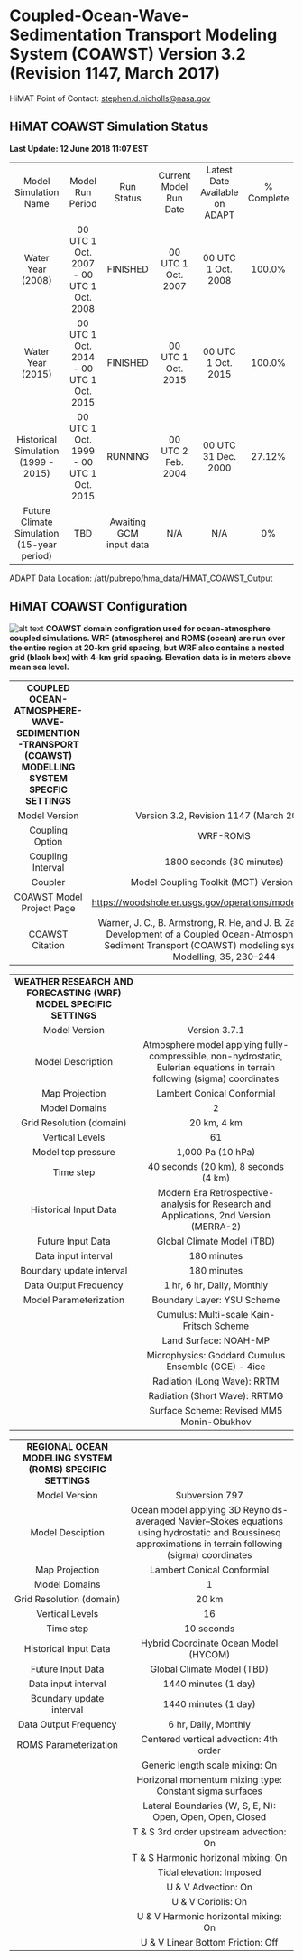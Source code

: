 # Coupled-Ocean-Wave-Sedimentation Transport Modeling System (COAWST) Version 3.2 (Revision 1147, March 2017)

HiMAT Point of Contact: stephen.d.nicholls@nasa.gov

## HiMAT COAWST Simulation Status
**Last Update: 12 June 2018 11:07 EST**

| | | | | | |
|:-----:|:-----:|:-----:|:-----:|:-----:|:-----:|
| Model Simulation Name | Model Run Period | Run Status | Current Model Run Date | Latest Date Available on ADAPT | % Complete |
| Water Year (2008) | 00 UTC 1 Oct. 2007 - 00 UTC 1 Oct. 2008 | FINISHED | 00 UTC 1 Oct. 2007 | 00 UTC 1 Oct. 2008 | 100.0% |
| Water Year (2015) | 00 UTC 1 Oct. 2014 - 00 UTC 1 Oct. 2015 | FINISHED | 00 UTC 1 Oct. 2015 | 00 UTC 1 Oct. 2015 | 100.0% |
| Historical Simulation (1999 - 2015) | 00 UTC 1 Oct. 1999 - 00 UTC 1 Oct. 2015 | RUNNING | 00 UTC 2 Feb. 2004 | 00 UTC 31 Dec. 2000 | 27.12% |
| Future Climate Simulation (15-year period) | TBD | Awaiting GCM input data | N/A | N/A | 0% |

ADAPT Data Location: /att/pubrepo/hma_data/HiMAT_COAWST_Output

## HiMAT COAWST Configuration
![alt text](https://github.com/NASA-Planetary-Science/HiMAT/blob/master/Projects/COAWST/WRF_1-2_Model_Domain_Map.png_HiMAT_HMA_Final.png)
**COAWST domain configration used for ocean-atmosphere coupled simulations. WRF (atmosphere) and ROMS (ocean) are run over the entire region at 20-km grid spacing, but WRF also contains a nested grid (black box) with 4-km grid spacing. Elevation data is in meters above mean sea level.**


| | |
|:-----:|:-----:|
| **COUPLED OCEAN-ATMOSPHERE-WAVE-SEDIMENTION-TRANSPORT (COAWST) MODELLING SYSTEM SPECFIC SETTINGS** | 
| Model Version | Version 3.2, Revision 1147 (March 2017) |
| Coupling Option | WRF-ROMS | 
| Coupling Interval | 1800 seconds (30 minutes) | 
| Coupler | Model Coupling Toolkit (MCT) Version 2.6.0 |
| COAWST Model Project Page | https://woodshole.er.usgs.gov/operations/modeling/COAWST/ |
| COAWST Citation | Warner, J. C., B. Armstrong, R. He, and J. B. Zambon, 2010: Development of a Coupled Ocean-Atmosphere-Wave-Sediment Transport (COAWST) modeling system. Ocean Modelling, 35, 230–244 | 

| | |
|:-----:|:-----:|
| **WEATHER RESEARCH AND FORECASTING (WRF) MODEL SPECIFIC SETTINGS** | 
| Model Version | Version 3.7.1 |
| Model Description | Atmosphere model applying fully-compressible, non-hydrostatic, Eulerian equations in terrain following (sigma) coordinates |
| Map Projection | Lambert Conical Conformial | 
| Model Domains | 2 |
| Grid Resolution (domain) | 20 km, 4 km | 
| Vertical Levels | 61 | 
| Model top pressure | 1,000 Pa (10 hPa) |
| Time step | 40 seconds (20 km), 8 seconds (4 km) |
| Historical Input Data | Modern Era Retrospective-analysis for Research and Applications, 2nd Version (MERRA-2) | 
| Future Input Data | Global Climate Model (TBD) | 
| Data input interval | 180 minutes |
| Boundary update interval | 180 minutes |
| Data Output Frequency | 1 hr, 6 hr, Daily, Monthly |
| Model Parameterization | Boundary Layer: YSU Scheme |
|| Cumulus: Multi-scale Kain-Fritsch Scheme 
|| Land Surface: NOAH-MP |
|| Microphysics: Goddard Cumulus Ensemble (GCE) - 4ice |
|| Radiation (Long Wave): RRTM |
|| Radiation (Short Wave): RRTMG |
|| Surface Scheme: Revised MM5 Monin-Obukhov |

| | |
|:-----:|:-----:|
| **REGIONAL OCEAN MODELING SYSTEM (ROMS) SPECIFIC SETTINGS** | 
| Model Version | Subversion 797 |
| Model Desciption | Ocean model applying 3D Reynolds-averaged Navier–Stokes equations using hydrostatic and Boussinesq approximations in terrain following (sigma) coordinates|
| Map Projection | Lambert Conical Conformial | 
| Model Domains | 1 |
| Grid Resolution (domain) | 20 km | 
| Vertical Levels | 16 | 
| Time step | 10 seconds |
| Historical Input Data | Hybrid Coordinate Ocean Model (HYCOM) |
| Future Input Data | Global Climate Model (TBD) | 
| Data input interval | 1440 minutes (1 day) |
| Boundary update interval | 1440 minutes (1 day)
| Data Output Frequency | 6 hr, Daily, Monthly |
| ROMS Parameterization | Centered vertical advection: 4th order |
|| Generic length scale mixing: On
|| Horizonal momentum mixing type: Constant sigma surfaces
|| Lateral Boundaries (W, S, E, N): Open, Open, Open, Closed |
|| T & S 3rd order upstream advection: On
|| T & S Harmonic horizonal mixing: On
|| Tidal elevation: Imposed
|| U & V Advection: On
|| U & V Coriolis: On
|| U & V Harmonic horizontal mixing: On
|| U & V Linear Bottom Friction: Off








